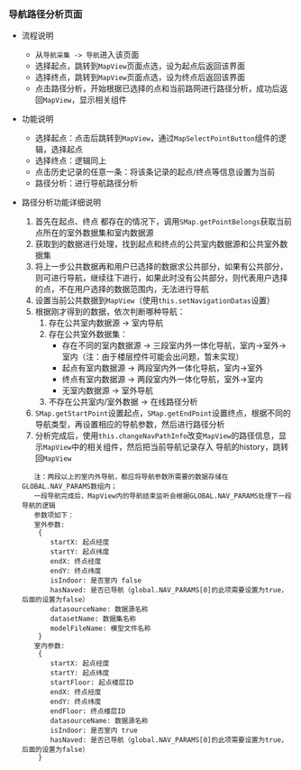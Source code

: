### 导航路径分析页面
* 流程说明
    - 从` 导航采集 -> 导航 `进入该页面
    - 选择起点，跳转到`MapView`页面点选，设为起点后返回该界面
    - 选择终点，跳转到`MapView`页面点选，设为终点后返回该界面
    - 点击路径分析，开始根据已选择的点和当前路网进行路径分析，成功后返回`MapView`，显示相关组件
* 功能说明
    - 选择起点：点击后跳转到`MapView`，通过`MapSelectPointButton`组件的逻辑，选择起点
    - 选择终点：逻辑同上
    - 点击历史记录的任意一条：将该条记录的起点/终点等信息设置为当前
    - 路径分析：进行导航路径分析

* 路径分析功能详细说明
    1. 首先在起点、终点 都存在的情况下，调用`SMap.getPointBelongs`获取当前点所在的室外数据集和室内数据源
    2. 获取到的数据进行处理，找到起点和终点的公共室内数据源和公共室外数据集
    3. 将上一步公共数据再和用户已选择的数据求公共部分，如果有公共部分，则可进行导航，继续往下进行，如果此时没有公共部分，则代表用户选择的点，不在用户选择的数据范围内，无法进行导航
    4. 设置当前公共数据到`MapView`（使用`this.setNavigationDatas`设置）
    5. 根据刚才得到的数据，依次判断哪种导航：
        1. 存在公共室内数据源 -> 室内导航
        2. 存在公共室外数据集：
            + 存在不同的室内数据源 -> 三段室内外一体化导航，室内->室外->室内（注：由于楼层控件可能会出问题，暂未实现）
            + 起点有室内数据源 -> 两段室内外一体化导航，室内->室外
            + 终点有室内数据源 -> 两段室内外一体化导航，室外->室内
            + 无室内数据源 -> 室外导航
        3. 不存在公共室内/室外数据 -> 在线路径分析
    6. `SMap.getStartPoint`设置起点，`SMap.getEndPoint`设置终点，根据不同的导航类型，再设置相应的导航参数，然后进行路径分析
    7. 分析完成后，使用`this.changeNavPathInfo`改变`MapView`的路径信息，显示`MapView`中的相关组件，然后把当前导航记录存入
       导航的history，跳转回`MapView`
     ```
        注：两段以上的室内外导航，都应将导航参数所需要的数据存储在GLOBAL.NAV_PARAMS数组内；
        一段导航完成后，MapView内的导航结束监听会根据GLOBAL.NAV_PARAMS处理下一段导航的逻辑
        参数项如下：
        室外参数:
         {
            startX: 起点经度
            startY: 起点纬度
            endX: 终点经度
            endY: 终点纬度
            isIndoor: 是否室内 false
            hasNaved: 是否已导航（global.NAV_PARAMS[0]的此项需要设置为true，后面的设置为false）
            datasourceName: 数据源名称
            datasetName: 数据集名称
            modelFileName: 模型文件名称
         }
        室内参数:
         {
            startX: 起点经度
            startY: 起点纬度
            startFloor: 起点楼层ID
            endX: 终点经度
            endY: 终点纬度
            endFloor: 终点楼层ID
            datasourceName: 数据源名称
            isIndoor: 是否室内 true
            hasNaved: 是否已导航（global.NAV_PARAMS[0]的此项需要设置为true，后面的设置为false）
         }
     ```